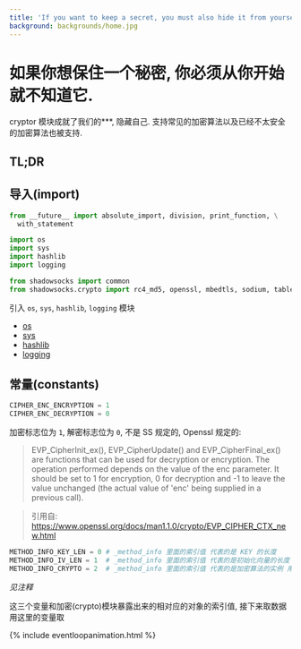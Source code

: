```yaml
---
title: 'If you want to keep a secret, you must also hide it from yourself. 👽'
background: backgrounds/home.jpg
---
```


如果你想保住一个秘密, 你必须从你开始就不知道它.
========================================

cryptor 模块成就了我们的\*\*\*, 隐藏自己. 支持常见的加密算法以及已经不太安全的加密算法也被支持.

TL;DR
------

<!-- add TL;DR -->

导入(import)
----

```python
from __future__ import absolute_import, division, print_function, \
  with_statement

import os
import sys
import hashlib
import logging

from shadowsocks import common
from shadowsocks.crypto import rc4_md5, openssl, mbedtls, sodium, table
```

引入 `os`, `sys`, `hashlib`, `logging` 模块

* [os][os-module]
* [sys][sys-module]
* [hashlib][hashlib-module]
* [logging][logging-module]

常量(constants)
--------------

```python
CIPHER_ENC_ENCRYPTION = 1
CIPHER_ENC_DECRYPTION = 0
```

加密标志位为 `1`, 解密标志位为 `0`, 不是 SS 规定的, Openssl 规定的:

>EVP\_CipherInit\_ex(), EVP\_CipherUpdate() and EVP\_CipherFinal\_ex() are functions that can be used for decryption or encryption. The operation performed depends on the value of the enc parameter. It should be set to 1 for encryption, 0 for decryption and -1 to leave the value unchanged (the actual value of 'enc' being supplied in a previous call).

>引用自: <https://www.openssl.org/docs/man1.1.0/crypto/EVP_CIPHER_CTX_new.html>

```python
METHOD_INFO_KEY_LEN = 0 # _method_info 里面的索引值 代表的是 KEY 的长度
METHOD_INFO_IV_LEN = 1  # _method_info 里面的索引值 代表的是初始化向量的长度
METHOD_INFO_CRYPTO = 2  # _method_info 里面的索引值 代表的是加密算法的实例 用来加密
```

*见注释*

这三个变量和加密(crypto)模块暴露出来的相对应的对象的索引值, 接下来取数据用这里的变量取

<!-- TODO: -->
<!-- EVENTLOOPANIMATION
CODECONTENT:
  `
class Cryptor(object):
    def __init__(self, password, method, crypto_path=None):
        """
        Crypto wrapper
        :param password: str cipher password
        :param method: str cipher
        :param crypto_path: dict or none
            {'openssl': path, 'sodium': path, 'mbedtls': path}
        """
        self.password = password
        self.key = None
        self.method = method
        self.iv_sent = False
        self.cipher_iv = b''
        self.decipher = None
        self.decipher_iv = None
        self.crypto_path = crypto_path
        method = method.lower()
        self._method_info = Cryptor.get_method_info(method)
        if self._method_info:
            self.cipher = self.get_cipher(
                password, method, CIPHER_ENC_ENCRYPTION,
                random_string(self._method_info[METHOD_INFO_IV_LEN])
            )
        else:
            logging.error('method %s not supported' % method)
            sys.exit(1)
  `

CODETYPE: `python`

ID: `crypto-class`
-->
{% include eventloopanimation.html %}
<script>
;(function () {
  const cryptoClass = document.getElementById('crypto-class')
  const cryptoClassEventLoop = new EventLoopAnimation(cryptoClass)
  cryptoClassEventLoop
    .state().moveToLine(3).showCodeBar()
    .state().moveToLine(4)
    .state().moveToLine(5)
    .state().moveToLine(6)
    .state().moveToLine(7)
    .state().moveToLine(8)
})()
</script>

[os-module]: <https://docs.python.org/2.7/library/os.html>
[sys-module]: <https://docs.python.org/2.7/library/sys.html>
[hashlib-module]: <https://docs.python.org/2.7/library/hashlib.html>
[logging-module]: <https://docs.python.org/2.7/library/logging.html>
